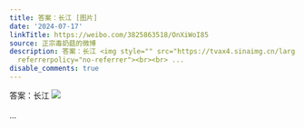 ```yaml
---
title: 答案：长江 [图片]
date: '2024-07-17'
linkTitle: https://weibo.com/3825863518/OnXiWoI85
source: 正宗毒奶菇的微博
description: 答案：长江 <img style="" src="https://tvax4.sinaimg.cn/large/e40a0b5egy1hrqwgptve6j20i907cwfj.jpg"
  referrerpolicy="no-referrer"><br><br> ...
disable_comments: true
---
```

答案：长江 <img style="" src="https://tvax4.sinaimg.cn/large/e40a0b5egy1hrqwgptve6j20i907cwfj.jpg" referrerpolicy="no-referrer"><br><br> ...